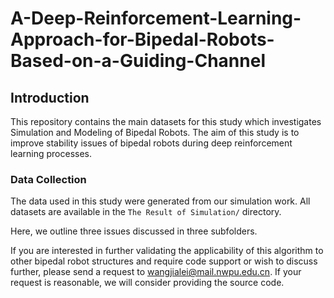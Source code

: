 # A-Deep-Reinforcement-Learning-Approach-for-Bipedal-Robots-Based-on-a-Guiding-Channel

## Introduction

This repository contains the main datasets for this study  which investigates Simulation and Modeling of Bipedal Robots. The aim of this study is to improve stability issues of bipedal robots during deep reinforcement learning processes.

### Data Collection

The data used in this study were generated from our simulation work. All datasets are available in the `The Result of Simulation/` directory.

Here, we outline three issues discussed in three subfolders.

 If you are interested in further validating the applicability of this algorithm to other bipedal robot structures and require code support or wish to discuss further, please send a request to wangjialei@mail.nwpu.edu.cn. If your request is reasonable, we will consider providing the source code.

